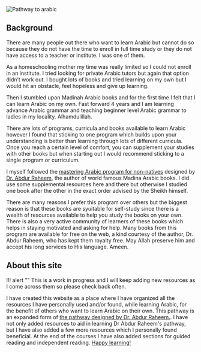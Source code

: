 ![Pathway to arabic](/img/pathway-to-arabic.jpg)

## Background

There are many people out there who want to learn Arabic but cannot do so because they do not have the time to enroll in full time study or they do not have access to a teacher or institute. I was one of them.

As a homeschooling mother my time was really limited so I could not enroll in an institute. I tried looking for private Arabic tutors but again that option didn’t work out. I bought lots of books and tried learning on my own but I would hit an obstacle, feel hopeless and give up learning.

Then I stumbled upon Madinah Arabic books and for the first time I felt that I can learn Arabic on my own. Fast forward 4 years and I am learning advance Arabic grammar and teaching beginner level Arabic grammar to ladies in my locality. Alhamdulillah.

There are lots of programs, curricula and books available to learn Arabic however I found that sticking to one program which builds upon your understanding is better than learning through lots of different curricula. Once you reach a certain level of comfort, you can supplement your studies with other books but when starting out I would recommend sticking to a single program or curriculum.

I myself followed the [mastering Arabic program for non-natives](http://drvaniya.com/wp-content/uploads/2019/08/Complete-Mastering-Arabic-Program-for-Non-Natives.pdf) designed by [Dr. Abdur Raheem](http://drvaniya.com/?page_id=2), the author of world famous Madina Arabic books. I did use some supplemental resources here and there but otherwise I studied one book after the other in the exact order advised by the Sheikh himself.

There are many reasons I prefer this program over others but the biggest reason is that these books are syuitable for self-study since there is a wealth of resources available to help you study the books on your own. There is also a very active community of learners of these books which helps in staying motivated and asking for help. Many books from this program are available for free on the web, a kind courtesy of the author, Dr. Abdur Raheem, who has kept them royalty free. May Allah preserve him and accept his long services to His language. Ameen.

## About this site


!!! alert ""
    This is a work in progress and I will keep adding new resources as I come across them so please check back often.

I have created this website as a place where I have organized all the resources I have personally used and/or found, while learning Arabic, for the benefit of others who want to learn Arabic on their own. This pathway is an expanded form of [the pathway designed by Dr. Abdur Raheem.](http://drvaniya.com/wp-content/uploads/2019/08/Complete-Mastering-Arabic-Program-for-Non-Natives.pdf). I have not only added resources to aid in learning Dr Abdur Raheem's pathway, but I have also added a few more resources which I personally found beneficial. At the end of the courses I have also added sections for guided reading and independent reading. [Happy learning!](/getting-started/)



<br>
<br>
